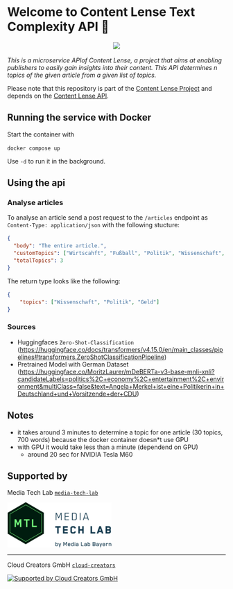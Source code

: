 # Welcome to Content Lense Text Complexity API 👋

<p align="center">
  <img src="https://user-images.githubusercontent.com/15559708/195378979-701254fa-ada7-41d4-abc7-494a40207a6d.png" />
</p>

_This is a microservice APIof Content Lense, a project that aims at enabling publishers to easily gain insights into their content._
_This API determines n topics of the given article from a given list of topics._

Please note that this repository is part of the [Content Lense Project](https://github.com/content-lense) and depends on the [Content Lense API](https://github.com/content-lense/content-lense-api).


## Running the service with Docker

Start the container with

`docker compose up`

Use `-d` to run it in the background.

## Using the api

### Analyse articles

To analyse an article send a post request to the `/articles` endpoint as `Content-Type: application/json` with the following stucture:

```json
{
  "body": "The entire article.",
  "customTopics": ["Wirtscahft", "Fußball", "Politik", "Wissenschaft", "Geld"],
  "totalTopics": 3
}
```

The return type looks like the following:

```json
{
    "topics": ["Wissenschaft", "Politik", "Geld"]
}
```

### Sources

- Huggingfaces `Zero-Shot-Classification` (https://huggingface.co/docs/transformers/v4.15.0/en/main_classes/pipelines#transformers.ZeroShotClassificationPipeline)
- Pretrained Model with German Dataset (https://huggingface.co/MoritzLaurer/mDeBERTa-v3-base-mnli-xnli?candidateLabels=politics%2C+economy%2C+entertainment%2C+environment&multiClass=false&text=Angela+Merkel+ist+eine+Politikerin+in+Deutschland+und+Vorsitzende+der+CDU)

## Notes

- it takes around 3 minutes to determine a topic for one article (30 topics, 700 words) because the docker container doesn*t use GPU
- with GPU it would take less than a minute (dependend on GPU)
  - around 20 sec for NVIDIA Tesla M60

## Supported by

Media Tech Lab [`media-tech-lab`](https://github.com/media-tech-lab)

<a href="https://www.media-lab.de/en/programs/media-tech-lab">
    <img src="https://raw.githubusercontent.com/media-tech-lab/.github/main/assets/mtl-powered-by.png" width="240" title="Media Tech Lab powered by logo">
</a>

---

Cloud Creators GmbH [`cloud-creators`](https://cloud-creators.de)

<a href="https://cloud-creators.de">
    <img src="https://cloud-creators.de/assets/images/cc-logo.svg" width="240" title="Supported by Cloud Creators GmbH">
</a>
